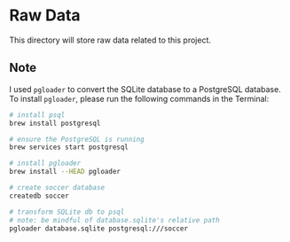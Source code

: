 # Raw Data

This directory will store raw data related to this project.

## Note

I used `pgloader` to convert the SQLite database to a PostgreSQL database. To install `pgloader`, please run the following commands in the Terminal:

```bash
# install psql
brew install postgresql

# ensure the PostgreSQL is running
brew services start postgresql

# install pgloader
brew install --HEAD pgloader

# create soccer database
createdb soccer

# transform SQLite db to psql
# note: be mindful of database.sqlite's relative path
pgloader database.sqlite postgresql:///soccer
```
